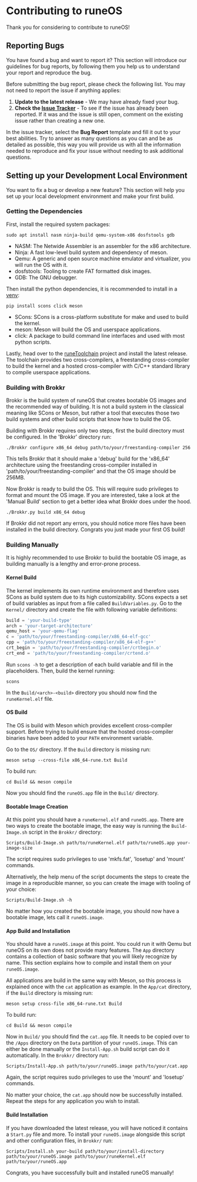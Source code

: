 # Contributing to runeOS

Thank you for considering to contribute to runeOS!

## Reporting Bugs

You have found a bug and want to report it? This section will introduce our guidelines for bug reports, by following
them you help us to understand your report and reproduce the bug.

Before submitting the bug report, please check the following list. You may not need to report the issue if anything
applies:

1. **Update to the latest release** - We may have already fixed your bug.
2. **Check the [Issue Tracker](https://github.com/Ewogijk/runeOS/issues)** - To see if the issue has already been
   reported. If it was and the issue is still open, comment on the existing issue rather than creating a new one.

In the issue tracker, select the **Bug Report** template and fill it out to your best abilities. Try to answer as many
questions as you can and be as detailed as possible, this way you will provide us with all the information needed to
reproduce and fix your issue without needing to ask additional questions.


## Setting up your Development Local Environment

You want to fix a bug or develop a new feature? This section will help you set up your local development environment 
and make your first build.

### Getting the Dependencies

First, install the required system packages:

```shell
sudo apt install nasm ninja-build qemu-system-x86 dosfstools gdb
```

- NASM: The Netwide Assembler is an assembler for the x86 architecture.
- Ninja: A fast low-level build system and dependency of meson.
- Qemu: A generic and open source machine emulator and virtualizer, you will run the OS with it.
- dosfstools: Tooling to create FAT formatted disk images.
- GDB: The GNU debugger.

Then install the python dependencies, it is recommended to install in a [venv](https://docs.python.org/3/library/venv.html):

```shell
pip install scons click meson
```

- SCons: SCons is a cross-platform substitute for make and used to build the kernel.
- meson: Meson will build the OS and userspace applications.
- click: A package to build command line interfaces and used with most python scripts.

Lastly, head over to the [runeToolchain]() project and install the latest release. The toolchain provides two 
cross-compilers, a freestanding cross-compiler to build the kernel and a hosted cross-compiler with C/C++ standard 
library to compile userspace applications.


### Building with Brokkr

Brokkr is the build system of runeOS that creates bootable OS images and the recommended way of building. It is not a
build system in the classical meaning like SCons or Meson, but rather a tool that executes those two build systems and 
other build scripts that know how to build the OS.

Building with Brokkr requires only two steps, first the build directory must be configured. In the 'Brokkr' directory 
run:

```shell
./Brokkr configure x86_64 debug path/to/your/freestanding-compiler 256
```

This tells Brokkr that it should make a 'debug' build for the 'x86_64' architecture using the freestanding 
cross-compiler installed in 'path/to/your/freestanding-compiler' and
that the OS image should be 256MB. 

Now Brokkr is ready to build the OS. This will require sudo privileges to format and mount the OS image. If you are 
interested, take a look at the 'Manual Build' section to get a better idea what Brokkr does under the hood.

```shell
./Brokkr.py build x86_64 debug
```

If Brokkr did not report any errors, you should notice more files have been installed in the build directory. Congrats 
you just made your first OS build!


### Building Manually

It is highly recommended to use Brokkr to build the bootable OS image, as building manually is a lengthy and error-prone
process.

#### Kernel Build

The kernel implements its own runtime environment and therefore uses SCons as build system due to its high 
customizability. SCons expects a set of build variables as input from a file called `BuildVariables.py`. Go to the 
`Kernel/` directory and create the file with following variable definitions:

```python
build = 'your-build-type'
arch = 'your-target-architecture'
qemu_host = 'your-qemu-flag'
c = 'path/to/your/freestanding-compiler/x86_64-elf-gcc'
cpp = 'path/to/your/freestanding-compiler/x86_64-elf-g++'
crt_begin = 'path/to/your/freestanding-compiler/crtbegin.o'
crt_end = 'path/to/your/freestanding-compiler/crtend.o'
```

Run `scons -h` to get a description of each build variable and fill in the placeholders. Then, build the kernel running:

```shell
scons
```

In the `Build/<arch>-<build>` directory you should now find the `runeKernel.elf` file.

#### OS Build

The OS is build with Meson which provides excellent cross-compiler support. Before trying to build ensure that the 
hosted cross-compiler binaries have been added to your `PATH` environment variable.

Go to the `OS/` directory. If the `Build` directory is missing run:

```shell
meson setup --cross-file x86_64-rune.txt Build
```

To build run:

```shell
cd Build && meson compile
```

Now you should find the `runeOS.app` file in the `Build/` directory.

#### Bootable Image Creation

At this point you should have a `runeKernel.elf` and `runeOS.app`. There are two ways to create the bootable image, the 
easy way is running the `Build-Image.sh` script in the `Brokkr/` directory:

```shell
Scripts/Build-Image.sh path/to/runeKernel.elf path/to/runeOS.app your-image-size
```

The script requires sudo privileges to use 'mkfs.fat', 'losetup' and 'mount' commands. 

Alternatively, the help menu of the script documents the steps to create the image in a reproducible manner, so you can 
create the image with tooling of your choice: 

```shell
Scripts/Build-Image.sh -h
```

No matter how you created the bootable image, you should now have a bootable image, lets call it `runeOS.image`.

#### App Build and Installation

You should have a `runeOS.image` at this point. You could run it with Qemu but runeOS on its own does not provide many 
features. The `App` directory contains a collection of basic software that you will likely recognize by name. This 
section explains how to compile and install them on your `runeOS.image`.

All applications are build in the same way with Meson, so this process is explained once with the `cat` application as 
example. In the `App/cat` directory, if the `Build` directory is missing run:

```shell
meson setup cross-file x86_64-rune.txt Build
```

To build run:

```shell
cd Build && meson compile
```

Now in `Build/` you should find the `cat.app` file. It needs to be copied over to the `/Apps` directory on the `Data` 
partition of your `runeOS.image`. This can either be done manually or the `Install-App.sh` build script can do it 
automatically. In the `Brokkr/` directory run:

```shell
Scripts/Install-App.sh path/to/your/runeOS.image path/to/your/cat.app
```

Again, the script requires sudo privileges to use the 'mount' and 'losetup' commands.

No matter your choice, the `cat.app` should now be successfully installed. Repeat the steps for any application you wish 
to install.

#### Build Installation

If you have downloaded the latest release, you will have noticed it contains a `Start.py` file and more. To install your
`runeOS.image` alongside this script and other configuration files, in `Brokkr/` run:

```shell
Scripts/Install.sh your-build path/to/your/install-directory path/to/your/runeOS.image path/to/your/runeKernel.elf path/to/your/runeOS.app
```

Congrats, you have successfully built and installed runeOS manually!
